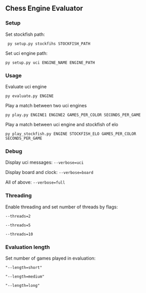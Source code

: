 ## Chess Engine Evaluator

### Setup

Set stockfish path:

`` py setup.py stockfihs STOCKFISH_PATH``

Set uci engine path:

``py setup.py uci ENGINE_NAME ENGINE_PATH``

### Usage

Evaluate uci engine

``py evaluate.py ENGINE``

Play a match between two uci engines

``py play.py ENGINE1 ENGINE2 GAMES_PER_COLOR SECONDS_PER_GAME``

Play a match between uci engine and stockfish of elo

``py play_stockfish.py ENGINE STOCKFISH_ELO GAMES_PER_COLOR SECONDS_PER_GAME``

### Debug

Display uci messages: ``--verbose=uci``

Display board and clock: ``--verbose=board``

All of above: ``--verbose=full``

### Threading

Enable threading and set number of threads by flags:

``--threads=2``

``--threads=5``

``--threads=10``

### Evaluation length
Set number of games played in evaluation:

``"--length=short"``

``"--length=medium"``

``"--length=long"``